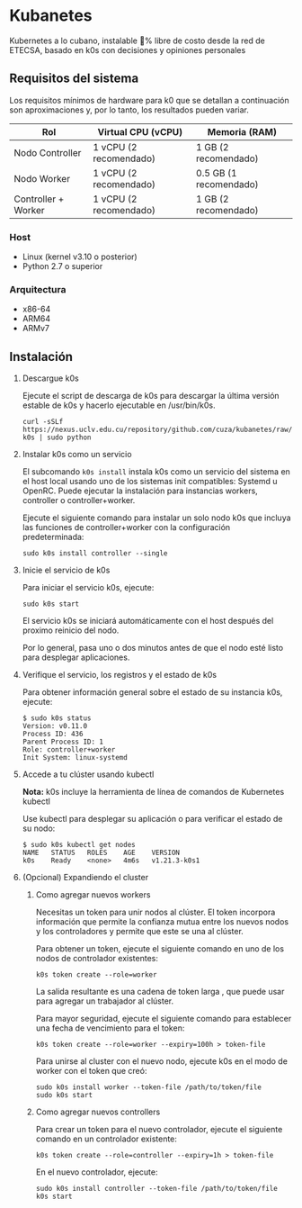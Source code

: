 # Kubanetes

Kubernetes a lo cubano, instalable 💯% libre de costo desde la red de ETECSA, basado en k0s con decisiones y opiniones personales

## Requisitos del sistema

Los requisitos mínimos de hardware para k0 que se detallan a continuación son aproximaciones y, por lo tanto, los
resultados pueden variar.

| Rol                 | Virtual CPU (vCPU)     | Memoria (RAM)          |
|---------------------|------------------------|------------------------|
| Nodo Controller     | 1 vCPU (2 recomendado) | 1 GB (2 recomendado)   |
| Nodo Worker         | 1 vCPU (2 recomendado) | 0.5 GB (1 recomendado) |
| Controller + Worker | 1 vCPU (2 recomendado) | 1 GB (2 recomendado)   |

### Host

- Linux (kernel v3.10 o posterior)
- Python 2.7 o superior

### Arquitectura

- x86-64
- ARM64
- ARMv7

## Instalación

1. Descargue k0s

   Ejecute el script de descarga de k0s para descargar la última versión estable de k0s y hacerlo ejecutable en
   /usr/bin/k0s.

    ```shell
    curl -sSLf https://nexus.uclv.edu.cu/repository/github.com/cuza/kubanetes/raw/main/get-k0s | sudo python
    ```
2. Instalar k0s como un servicio

   El subcomando  `k0s install` instala k0s como un servicio del sistema en el host local usando uno de los sistemas
   init compatibles: Systemd u OpenRC. Puede ejecutar la instalación para instancias workers, controller o
   controller+worker.

   Ejecute el siguiente comando para instalar un solo nodo k0s que incluya las funciones de controller+worker con la
   configuración predeterminada:

    ```shell
    sudo k0s install controller --single
    ```
3. Inicie el servicio de k0s

   Para iniciar el servicio k0s, ejecute:

    ```shell
    sudo k0s start
    ```

   El servicio k0s se iniciará automáticamente con el host después del proximo reinicio del nodo.

   Por lo general, pasa uno o dos minutos antes de que el nodo esté listo para desplegar aplicaciones.

4. Verifique el servicio, los registros y el estado de k0s

   Para obtener información general sobre el estado de su instancia k0s, ejecute:

    ```shell
    $ sudo k0s status
    Version: v0.11.0
    Process ID: 436
    Parent Process ID: 1
    Role: controller+worker
    Init System: linux-systemd
    ```
5. Accede a tu clúster usando kubectl

   **Nota:** k0s incluye la herramienta de línea de comandos de Kubernetes kubectl

   Use kubectl para desplegar su aplicación o para verificar el estado de su nodo:

    ```shell
    $ sudo k0s kubectl get nodes
    NAME   STATUS   ROLES    AGE    VERSION
    k0s    Ready    <none>   4m6s   v1.21.3-k0s1
    ```

6. (Opcional) Expandiendo el cluster
   1. Como agregar nuevos workers
      
      Necesitas un token para unir nodos al clúster. El token incorpora información que permite la confianza mutua entre los nuevos nodos y los controladores y permite que este se una al clúster.

      Para obtener un token, ejecute el siguiente comando en uno de los nodos de controlador existentes:

      ```shell
      k0s token create --role=worker
      ```
      La salida resultante es una cadena de token larga , que puede usar para agregar un trabajador al clúster.

      Para mayor seguridad, ejecute el siguiente comando para establecer una fecha de vencimiento para el token:

      ```shell
      k0s token create --role=worker --expiry=100h > token-file
      ```
      Para unirse al cluster con el nuevo nodo, ejecute k0s en el modo de worker con el token que creó:
      ```shell
      sudo k0s install worker --token-file /path/to/token/file
      sudo k0s start
      ```
   2. Como agregar nuevos controllers
      
      Para crear un token para el nuevo controlador, ejecute el siguiente comando en un controlador existente:

      ```shell
      k0s token create --role=controller --expiry=1h > token-file
      ```

      En el nuevo controlador, ejecute:

      ```shell
      sudo k0s install controller --token-file /path/to/token/file
      k0s start
      ```


